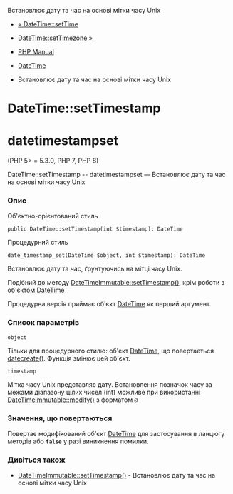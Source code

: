 Встановлює дату та час на основі мітки часу Unix

-   [« DateTime::setTime](datetime.settime.html)
    
-   [DateTime::setTimezone »](datetime.settimezone.html)
    
-   [PHP Manual](index.html)
    
-   [DateTime](class.datetime.html)
    
-   Встановлює дату та час на основі мітки часу Unix
    

# DateTime::setTimestamp

# datetimestampset

(PHP 5> = 5.3.0, PHP 7, PHP 8)

DateTime::setTimestamp -- datetimestampset — Встановлює дату та час на основі мітки часу Unix

### Опис

Об'єктно-орієнтований стиль

```methodsynopsis
public DateTime::setTimestamp(int $timestamp): DateTime
```

Процедурний стиль

```methodsynopsis
date_timestamp_set(DateTime $object, int $timestamp): DateTime
```

Встановлює дату та час, ґрунтуючись на мітці часу Unix.

Подібний до методу [DateTimeImmutable::setTimestamp()](datetimeimmutable.settimestamp.html), крім роботи з об'єктом [DateTime](class.datetime.html)

Процедурна версія приймає об'єкт [DateTime](class.datetime.html) як перший аргумент.

### Список параметрів

`object`

Тільки для процедурного стилю: об'єкт [DateTime](class.datetime.html), що повертається [datecreate()](function.date-create.html). Функція змінює цей об'єкт.

`timestamp`

Мітка часу Unix представляє дату. Встановлення позначок часу за межами діапазону цілих чисел (int) можливе при використанні [DateTimeImmutable::modify()](datetimeimmutable.modify.html) з форматом `@`

### Значення, що повертаються

Повертає модифікований об'єкт [DateTime](class.datetime.html) для застосування в ланцюгу методів або **`false`** у разі виникнення помилки.

### Дивіться також

-   [DateTimeImmutable::setTimestamp()](datetimeimmutable.settimestamp.html) - Встановлює дату та час на основі мітки часу Unix